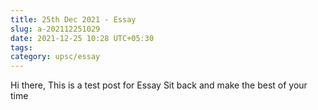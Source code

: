 ```yaml
---
title: 25th Dec 2021 - Essay
slug: a-202112251029
date: 2021-12-25 10:28 UTC+05:30
tags: 
category: upsc/essay
---
```


Hi there, 
This is a test post for Essay
Sit back and make the best of your time